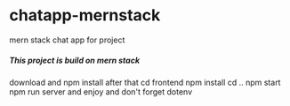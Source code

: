 # chatapp-mernstack
mern stack chat app for project

<h5>This project is build on mern stack</h5>
download and 
npm install 
after that cd frontend
npm install 
cd ..
npm start
npm run server 
and enjoy 
and don't forget dotenv
